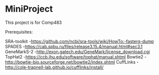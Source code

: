 # MiniProject
This project is for Comp483

Prerequisites:

SRA-toolkit 
-https://github.com/ncbi/sra-tools/wiki/HowTo:-fasterq-dump
SPADES 
-https://cab.spbu.ru/files/release3.15.4/manual.html#sec3.1
GeneMarkS-2 
-http://exon.gatech.edu/GeneMark/license_download.cgi
TopHat2
-https://ccb.jhu.edu/software/tophat/manual.shtml
Bowtie2
-http://bowtie-bio.sourceforge.net/bowtie2/index.shtml
CuffLinks
-http://cole-trapnell-lab.github.io/cufflinks/install/

